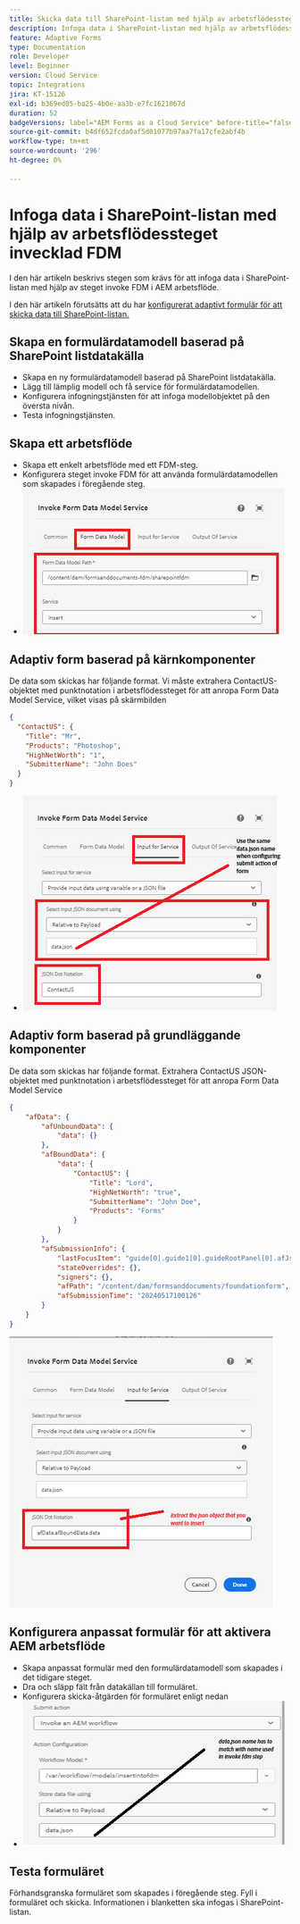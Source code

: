```yaml
---
title: Skicka data till SharePoint-listan med hjälp av arbetsflödessteg
description: Infoga data i SharePoint-listan med hjälp av arbetsflödessteget invadera FDM
feature: Adaptive Forms
type: Documentation
role: Developer
level: Beginner
version: Cloud Service
topic: Integrations
jira: KT-15126
exl-id: b369ed05-ba25-4b0e-aa3b-e7fc1621067d
duration: 52
badgeVersions: label="AEM Forms as a Cloud Service" before-title="false"
source-git-commit: b4df652fcda0af5d01077b97aa7fa17cfe2abf4b
workflow-type: tm+mt
source-wordcount: '296'
ht-degree: 0%

---
```


# Infoga data i SharePoint-listan med hjälp av arbetsflödessteget invecklad FDM


I den här artikeln beskrivs stegen som krävs för att infoga data i SharePoint-listan med hjälp av steget invoke FDM i AEM arbetsflöde.

I den här artikeln förutsätts att du har [konfigurerat adaptivt formulär för att skicka data till SharePoint-listan.](https://experienceleague.adobe.com/docs/experience-manager-cloud-service/content/forms/adaptive-forms-authoring/authoring-adaptive-forms-core-components/create-an-adaptive-form-on-forms-cs/configure-submit-actions-core-components.html?lang=en#connect-af-sharepoint-list)


## Skapa en formulärdatamodell baserad på SharePoint listdatakälla

* Skapa en ny formulärdatamodell baserad på SharePoint listdatakälla.
* Lägg till lämplig modell och få service för formulärdatamodellen.
* Konfigurera infogningstjänsten för att infoga modellobjektet på den översta nivån.
* Testa infogningstjänsten.


## Skapa ett arbetsflöde

* Skapa ett enkelt arbetsflöde med ett FDM-steg.
* Konfigurera steget invoke FDM för att använda formulärdatamodellen som skapades i föregående steg.
* ![associate-fdm](assets/fdm-insert-1.png)

## Adaptiv form baserad på kärnkomponenter

De data som skickas har följande format. Vi måste extrahera ContactUS-objektet med punktnotation i arbetsflödessteget för att anropa Form Data Model Service, vilket visas på skärmbilden

```json
{
  "ContactUS": {
    "Title": "Mr",
    "Products": "Photoshop",
    "HighNetWorth": "1",
    "SubmitterName": "John Does"
  }
}
```


* ![map-input-parameters](assets/fdm-insert-2.png)


## Adaptiv form baserad på grundläggande komponenter

De data som skickas har följande format. Extrahera ContactUS JSON-objektet med punktnotation i arbetsflödessteget för att anropa Form Data Model Service

```json
{
    "afData": {
        "afUnboundData": {
            "data": {}
        },
        "afBoundData": {
            "data": {
                "ContactUS": {
                    "Title": "Lord",
                    "HighNetWorth": "true",
                    "SubmitterName": "John Doe",
                    "Products": "Forms"
                }
            }
        },
        "afSubmissionInfo": {
            "lastFocusItem": "guide[0].guide1[0].guideRootPanel[0].afJsonSchemaRoot[0]",
            "stateOverrides": {},
            "signers": {},
            "afPath": "/content/dam/formsanddocuments/foundationform",
            "afSubmissionTime": "20240517100126"
        }
    }
}
```

![grundbaserad-form](assets/foundation-based-form.png)

## Konfigurera anpassat formulär för att aktivera AEM arbetsflöde

* Skapa anpassat formulär med den formulärdatamodell som skapades i det tidigare steget.
* Dra och släpp fält från datakällan till formuläret.
* Konfigurera skicka-åtgärden för formuläret enligt nedan
* ![submit-action](assets/configure-af.png)



## Testa formuläret

Förhandsgranska formuläret som skapades i föregående steg. Fyll i formuläret och skicka. Informationen i blanketten ska infogas i SharePoint-listan.
